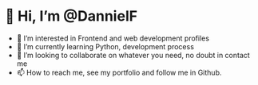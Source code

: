 #  👋 Hi, I’m @DannielF
- 👀 I’m interested in Frontend and web development profiles
- 🌱 I’m currently learning Python, development process
- 💞️ I’m looking to collaborate on whatever you need, no doubt in contact me
- 📫 How to reach me, see my portfolio and follow me in Github.

<!---
DannielF/DannielF is a ✨ special ✨ repository because its `README.md` (this file) appears on your GitHub profile.
You can click the Preview link to take a look at your changes.
--->
